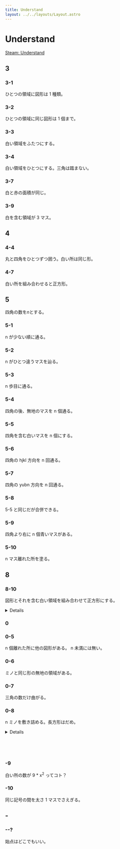 ```yaml
---
title: Understand
layout: ../../layouts/Layout.astro
---
```


# Understand

[Steam: Understand](https://store.steampowered.com/app/1299400/Understand/)

## 3

### 3-1

ひとつの領域に図形は 1 種類。

### 3-2

ひとつの領域に同じ図形は 1 個まで。

### 3-3

白い領域をふたつにする。

### 3-4

白い領域をひとつにする。三角は踏まない。

### 3-7

白と赤の面積が同じ。

### 3-9

白を含む領域が 3 マス。

## 4

### 4-4

丸と四角をひとつずつ囲う。白い所は同じ形。

### 4-7

白い所を組み合わせると正方形。

## 5

四角の数を<var>n</var>とする。

### 5-1

n が少ない順に通る。

### 5-2

n がひとつ違うマスを辿る。

### 5-3

n 歩目に通る。

### 5-4

四角の後、無地のマスを n 個通る。

### 5-5

四角を含む白いマスを n 個にする。

### 5-6

四角の hjkl 方向を n 回通る。

### 5-7

四角の yubn 方向を n 回通る。

### 5-8

5-5 と同じだが合併できる。

### 5-9

四角より右に n 個青いマスがある。

### 5-10

n マス離れた所を塗る。

## 8

### 8-10

図形とそれを含む白い領域を組み合わせて正方形にする。

<details>

![8-10-14](/assets/understand/8-10-14.png)

</details>

### 0

### 0-5

n 個離れた所に他の図形がある。
n 未満には無い。

### 0-6

ミノと同じ形の無地の領域がある。

### 0-7

三角の数だけ曲がる。

### 0-8

n ミノを敷き詰める。長方形はだめ。

<details>

![8-10-14](/assets/understand/0-8-11.png)

</details>

## 　

### -9

白い所の数が 9 \* x<sup>2</sup> ってコト？

### -10

同じ記号の間を太さ 1 マスでさえぎる。

## -

### --?

始点はどこでもいい。
